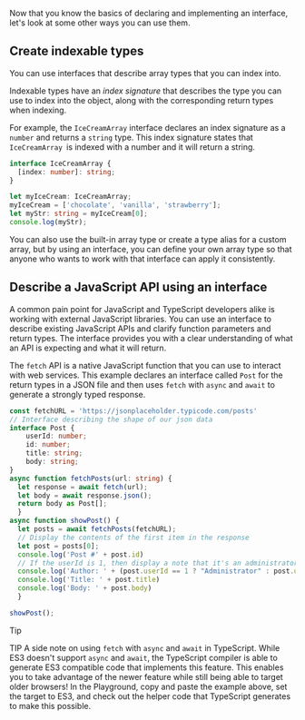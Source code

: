 Now that you know the basics of declaring and implementing an interface, let's look at some other ways you can use them.

## Create indexable types

You can use interfaces that describe array types that you can index into.

Indexable types have an *index signature* that describes the type you can use to index into the object, along with the corresponding return types when indexing.

For example, the `IceCreamArray` interface declares an index signature as a `number` and returns a `string` type. This index signature states that `IceCreamArray `is indexed with a number and it will return a string.

```typescript
interface IceCreamArray {
  [index: number]: string;
}

let myIceCream: IceCreamArray;
myIceCream = ['chocolate', 'vanilla', 'strawberry'];
let myStr: string = myIceCream[0];
console.log(myStr);
```

You can also use the built-in array type or create a type alias for a custom array, but by using an interface, you can define your own array type so that anyone who wants to work with that interface can apply it consistently.

## Describe a JavaScript API using an interface

A common pain point for JavaScript and TypeScript developers alike is working with external JavaScript libraries. You can use an interface to describe existing JavaScript APIs and clarify function parameters and return types. The interface provides you with a clear understanding of what an API is expecting and what it will return.

The `fetch` API is a native JavaScript function that you can use to interact with web services. This example declares an interface called `Post` for the return types in a JSON file and then uses `fetch` with `async` and `await` to generate a strongly typed response.

```typescript
const fetchURL = 'https://jsonplaceholder.typicode.com/posts'
// Interface describing the shape of our json data
interface Post {
    userId: number;
    id: number;
    title: string;
    body: string;
}
async function fetchPosts(url: string) {
  let response = await fetch(url);
  let body = await response.json();
  return body as Post[];
  }
async function showPost() {
  let posts = await fetchPosts(fetchURL);
  // Display the contents of the first item in the response
  let post = posts[0];
  console.log('Post #' + post.id)
  // If the userId is 1, then display a note that it's an administrator
  console.log('Author: ' + (post.userId == 1 ? "Administrator" : post.userId.toString()))
  console.log('Title: ' + post.title)
  console.log('Body: ' + post.body)
  }

showPost();

```

> [!TIP]
> TIP A side note on using `fetch` with `async` and `await` in TypeScript. While ES3 doesn't support `async` and `await`, the TypeScript compiler is able to generate ES3 compatible code that implements this feature. This enables you to take advantage of the newer feature while still being able to target older browsers! In the Playground, copy and paste the example above, set the target to ES3, and check out the helper code that TypeScript generates to make this possible.

